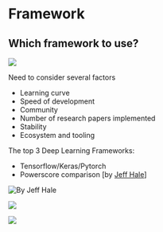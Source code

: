 # Framework

## Which framework to use?

![](<../../.gitbook/assets/image (213).png>)

Need to consider several factors

* Learning curve
* Speed of development
* Community
* Number of research papers implemented
* Stability
* Ecosystem and tooling

The top 3 Deep Learning Frameworks:

* Tensorflow/Keras/Pytorch
* Powerscore comparison \[by [Jeff Hale](https://www.linkedin.com/in/jeff-hale-99a7877/)]

![By Jeff Hale](<../../.gitbook/assets/image (112).png>)

![](<../../.gitbook/assets/image (132).png>)

![](<../../.gitbook/assets/image (121).png>)
